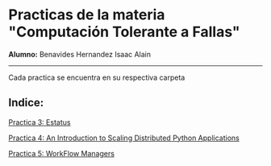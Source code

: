 # Practicas de la materia "Computación Tolerante a Fallas"
**Alumno:** Benavides Hernandez Isaac Alain

---

Cada practica se encuentra en su respectiva carpeta
## Indice:
[Practica 3: Estatus](https://github.com/isaac-bh/Computacion-Tolerante-a-Fallas/tree/main/3.%20Estatus)

[Practica 4: An Introduction to Scaling Distributed Python Applications](https://github.com/isaac-bh/Computacion-Tolerante-a-Fallas/tree/main/5.%Introduction%20to%20Scaling%20Distributed%20Python%20Applications)

[Practica 5: WorkFlow Managers](https://github.com/isaac-bh/Computacion-Tolerante-a-Fallas/tree/main/4.%20Workflow%20Managers)
